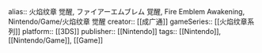alias:: 火焰纹章 觉醒, ファイアーエムブレム 覚醒, Fire Emblem Awakening, Nintendo/Game/火焰纹章 觉醒
creator:: [[成广通]]
gameSeries:: [[火焰纹章系列]]
platform:: [[3DS]]
publisher:: [[Nintendo]] 
tags:: [[Nintendo]], [[Nintendo/Game]], [[Game]]
